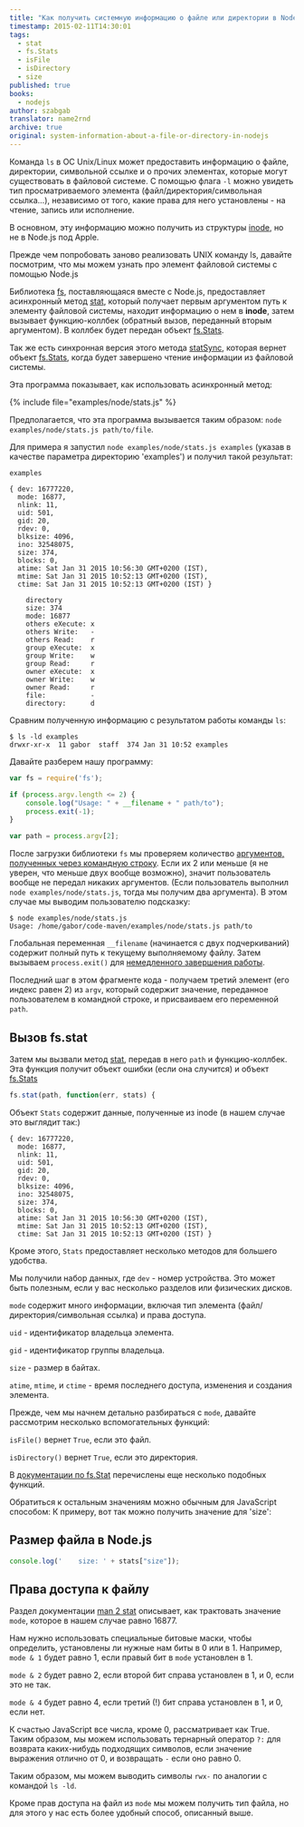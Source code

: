 ```yaml
---
title: "Как получить системную информацию о файле или директории в Node.js (stat)"
timestamp: 2015-02-11T14:30:01
tags:
  - stat
  - fs.Stats
  - isFile
  - isDirectory
  - size
published: true
books:
  - nodejs
author: szabgab
translator: name2rnd
archive: true
original: system-information-about-a-file-or-directory-in-nodejs
---
```



Команда `ls` в ОС Unix/Linux может предоставить информацию о файле, директории, символьной ссылке и о прочих элементах, которые могут существовать в файловой системе. С помощью флага `-l` можно увидеть тип просматриваемого элемента (файл/директория/символьная ссылка...), независимо от того, какие права для него установлены - на чтение, запись или исполнение.

В основном, эту информацию можно получить из структуры [inode](http://en.wikipedia.org/wiki/Inode), но не в Node.js под Apple.

Прежде чем попробовать заново реализовать UNIX команду ls, давайте посмотрим, что мы можем узнать про элемент файловой системы с помощью Node.js


Библиотека [fs](http://nodejs.org/api/fs.html), поставляющаяся вместе с Node.js, предоставляет асинхронный метод [stat](http://nodejs.org/api/fs.html#fs_fs_stat_path_callback), который получает первым аргументом путь к элементу файловой системы, находит информацию о нем в <b>inode</b>, затем вызывает функцию-коллбек (обратный вызов, переданный вторым аргументом). В коллбек будет передан объект [fs.Stats](http://nodejs.org/api/fs.html#fs_class_fs_stats).

Так же есть синхронная версия этого метода [statSync](http://nodejs.org/api/fs.html#fs_fs_statsync_path), которая вернет объект [fs.Stats](http://nodejs.org/api/fs.html#fs_class_fs_stats), когда будет завершено чтение информации из файловой системы.

Эта программа показывает, как использовать асинхронный метод:

{% include file="examples/node/stats.js" %}

Предполагается, что эта программа вызывается таким образом: `node examples/node/stats.js path/to/file`.

Для примера я запустил `node examples/node/stats.js examples` (указав в качестве параметра директорию 'examples') и получил такой результат:

```
examples

{ dev: 16777220,
  mode: 16877,
  nlink: 11,
  uid: 501,
  gid: 20,
  rdev: 0,
  blksize: 4096,
  ino: 32548075,
  size: 374,
  blocks: 0,
  atime: Sat Jan 31 2015 10:56:30 GMT+0200 (IST),
  mtime: Sat Jan 31 2015 10:52:13 GMT+0200 (IST),
  ctime: Sat Jan 31 2015 10:52:13 GMT+0200 (IST) }

    directory
    size: 374
    mode: 16877
    others eXecute: x
    others Write:   -
    others Read:    r
    group eXecute:  x
    group Write:    w
    group Read:     r
    owner eXecute:  x
    owner Write:    w
    owner Read:     r
    file:           -
    directory:      d
```

Сравним полученную информацию с результатом работы команды `ls`:

```
$ ls -ld examples
drwxr-xr-x  11 gabor  staff  374 Jan 31 10:52 examples
```

Давайте разберем нашу программу:

```javascript
var fs = require('fs');

if (process.argv.length <= 2) {
    console.log("Usage: " + __filename + " path/to");
    process.exit(-1);
}

var path = process.argv[2];
```

После загрузки библиотеки `fs` мы проверяем количество [аргументов, полученных через командную строку](/argv-raw-command-line-arguments-in-nodejs). Если их 2 или меньше (я не уверен, что меньше двух вообще возможно), значит пользователь вообще не передал никаких аргументов.
(Если пользователь выполнил `node examples/node/stats.js`, тогда мы получим два аргумента). В этом случае мы выводим пользователю подсказку:

```
$ node examples/node/stats.js
Usage: /home/gabor/code-maven/examples/node/stats.js path/to
```

Глобальная переменная `__filename` (начинается с двух подчеркиваний) содержит полный путь к текущему выполняемому файлу.
Затем вызываем `process.exit()` для [немедленного завершения работы](/how-to-exit-a-nodejs-script).

Последний шаг в этом фрагменте кода - получаем третий элемент (его индекс равен 2) из `argv`, который содержит значение, переданное пользователем в командной строке, и присваиваем его переменной `path`.

## Вызов fs.stat

Затем мы вызвали метод [stat](http://nodejs.org/api/fs.html#fs_fs_stat_path_callback), передав в него `path` и функцию-коллбек. Эта функция получит объект ошибки (если она случится) и объект [fs.Stats](http://nodejs.org/api/fs.html#fs_class_fs_stats)

```javascript
fs.stat(path, function(err, stats) {
```

Объект `Stats` содержит данные, полученные из inode (в нашем случае это выглядит так:)

```
{ dev: 16777220,
  mode: 16877,
  nlink: 11,
  uid: 501,
  gid: 20,
  rdev: 0,
  blksize: 4096,
  ino: 32548075,
  size: 374,
  blocks: 0,
  atime: Sat Jan 31 2015 10:56:30 GMT+0200 (IST),
  mtime: Sat Jan 31 2015 10:52:13 GMT+0200 (IST),
  ctime: Sat Jan 31 2015 10:52:13 GMT+0200 (IST) }
```

Кроме этого, `Stats` предоставляет несколько методов для большего удобства.

Мы получили набор данных, где `dev` - номер устройства. Это может быть полезным, если у вас несколько разделов или физических дисков.

`mode` содержит много информации, включая тип элемента (файл/директория/символьная ссылка) и права доступа.

`uid` - идентификатор владельца элемента.

`gid` - идентификатор группы владельца.

`size` - размер в байтах.

`atime`, `mtime`, и `ctime` - время последнего доступа, изменения и создания элемента.

Прежде, чем мы начнем детально разбираться с `mode`, давайте рассмотрим несколько вспомогательных функций:

`isFile()` вернет `True`, если это файл.

`isDirectory()` вернет `True`, если это директория.

В [документации по fs.Stat](http://nodejs.org/api/fs.html#fs_class_fs_stats) перечислены еще несколько подобных функций.

Обратиться к остальным значениям можно обычным для JavaScript способом:
К примеру, вот так можно получить значение для 'size':

## Размер файла в Node.js

```javascript
console.log('    size: ' + stats["size"]);
```

## Права доступа к файлу

Раздел документации [man 2 stat](http://man7.org/linux/man-pages/man2/stat.2.html) описывает, как трактовать значение `mode`, которое в нашем случае равно 16877.

Нам нужно использовать специальные битовые маски, чтобы определить, установлены ли нужные нам биты в 0 или в 1.
Например, `mode & 1` будет равно 1, если правый бит в `mode` установлен в 1. 

`mode & 2` будет равно 2, если второй бит справа установлен в 1, и 0, если это не так.

`mode & 4` будет равно 4, если третий (!) бит справа установлен в 1, и 0, если нет. 

К счастью JavaScript все числа, кроме 0, рассматривает как True. Таким образом, мы можем использовать тернарный оператор `?:` для возврата каких-нибудь подходящих символов, если значение выражения отлично от 0, и возвращать `-` если оно равно 0.

Таким образом, мы можем выводить символы `rwx-` по аналогии с командой `ls -ld`.

Кроме прав доступа на файл из `mode` мы можем получить тип файла, но для этого у нас есть более удобный способ, описанный выше.
